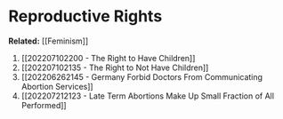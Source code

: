 # Reproductive Rights
**Related:** [[Feminism]]

1. [[202207102200 - The Right to Have Children]]
2. [[202207102135 - The Right to Not Have Children]]
3. [[202206262145 - Germany Forbid Doctors From Communicating Abortion Services]]
4. [[202207212123 - Late Term Abortions Make Up Small Fraction of All Performed]]